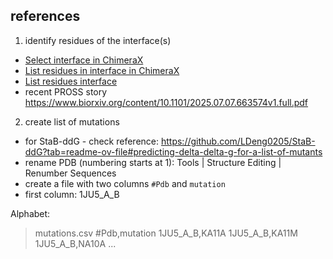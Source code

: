 ## references

1. identify residues of the interface(s)
- [Select interface in ChimeraX](https://mail.cgl.ucsf.edu/mailman/archives/list/chimerax-users@cgl.ucsf.edu/thread/LH4R4GFN4Q7SJQQAJJY3M6JO5DN3RCBC/)
- [List residues in interface in ChimeraX](https://mail.cgl.ucsf.edu/mailman/archives/list/chimerax-users@cgl.ucsf.edu/thread/XVXJYW66M73WUQ2VJBPWC4RD2XLRXEG5/)
- [List residues interface](https://mail.cgl.ucsf.edu/mailman/archives/list/chimerax-users@cgl.ucsf.edu/message/ME7T2XFNWJFOFP52VOERL4JFTUKHYF7B/)
- recent PROSS story https://www.biorxiv.org/content/10.1101/2025.07.07.663574v1.full.pdf

2. create list of mutations
- for StaB-ddG - check reference: https://github.com/LDeng0205/StaB-ddG?tab=readme-ov-file#predicting-delta-delta-g-for-a-list-of-mutants
- rename PDB (numbering starts at 1): Tools | Structure Editing | Renumber Sequences
- create a file with two columns `#Pdb` and `mutation`
- first column: 1JU5_A_B

Alphabet: 

>mutations.csv
#Pdb,mutation
1JU5_A_B,KA11A
1JU5_A_B,KA11M
1JU5_A_B,NA10A
...



